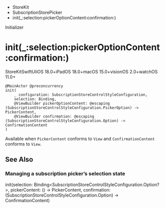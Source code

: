 

- StoreKit
- SubscriptionStorePicker
-  init(\_:selection:pickerOptionContent:confirmation:) 

Initializer

# init(\_:selection:pickerOptionContent:confirmation:)

StoreKitSwiftUIiOS 18.0+iPadOS 18.0+macOS 15.0+visionOS 2.0+watchOS 11.0+

``` source
@MainActor @preconcurrency
init(
    _ configuration: SubscriptionStoreControlStyleConfiguration,
    selection: Binding,
    @ViewBuilder pickerOptionContent: @escaping (SubscriptionStoreControlStyleConfiguration.PickerOption) -> PickerContent,
    @ViewBuilder confirmation: @escaping (SubscriptionStoreControlStyleConfiguration.Option) -> ConfirmationContent
)
```

Available when `PickerContent` conforms to `View` and `ConfirmationContent` conforms to `View`.

## See Also

### Managing a subscription picker’s selection state

init(selection: Binding&lt;SubscriptionStoreControlStyleConfiguration.Option?>, pickerContent: () -> PickerContent, confirmation: (SubscriptionStoreControlStyleConfiguration.Option) -> ConfirmationContent)

